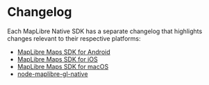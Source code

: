 # Changelog

Each MapLibre Native SDK has a separate changelog that highlights changes relevant to their respective platforms:

* [MapLibre Maps SDK for Android](../../platform/android/CHANGELOG.md)
* [MapLibre Maps SDK for iOS](platform/ios/CHANGELOG.md)
* [MapLibre Maps SDK for macOS](platform/macos/CHANGELOG.md)
* [node-maplibre-gl-native](../../platform/node/CHANGELOG.md)

